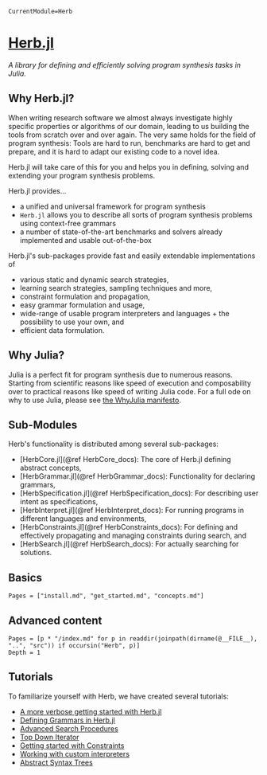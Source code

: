 ```@meta
CurrentModule=Herb
```

# [Herb.jl](https://github.com/Herb-AI/Herb.jl)
*A library for defining and efficiently solving program synthesis tasks in Julia.*

## Why Herb.jl?

When writing research software we almost always investigate highly specific properties or algorithms of our domain, leading to us building the tools from scratch over and over again. The very same holds for the field of program synthesis: Tools are hard to run, benchmarks are hard to get and prepare, and it is hard to adapt our existing code to a novel idea.

Herb.jl will take care of this for you and helps you in defining, solving and extending your program synthesis problems.

Herb.jl provides...
- a unified and universal framework for program synthesis
- `Herb.jl` allows you to describe all sorts of program synthesis problems using context-free grammars
- a number of state-of-the-art benchmarks and solvers already implemented and usable out-of-the-box

Herb.jl's sub-packages provide fast and easily extendable implementations of 
- various static and dynamic search strategies,
- learning search strategies, sampling techniques and more,
- constraint formulation and propagation, 
- easy grammar formulation and usage,
- wide-range of usable program interpreters and languages + the possibility to use your own, and 
- efficient data formulation.

## Why Julia?

Julia is a perfect fit for program synthesis due to numerous reasons. Starting from scientific reasons like speed of execution and composability over to practical reasons like speed of writing Julia code. For a full ode on why to use Julia, please see [the WhyJulia manifesto](https://github.com/pitmonticone/whyjulia-manifesto/tree/main).

## Sub-Modules

Herb's functionality is distributed among several sub-packages:
- [HerbCore.jl](@ref HerbCore_docs): The core of Herb.jl defining abstract concepts,
- [HerbGrammar.jl](@ref HerbGrammar_docs): Functionality for declaring grammars,
- [HerbSpecification.jl](@ref HerbSpecification_docs): For describing user intent as specifications,
- [HerbInterpret.jl](@ref HerbInterpret_docs): For running programs in different languages and environments,
- [HerbConstraints.jl](@ref HerbConstraints_docs): For defining and effectively propagating and managing constraints during search, and
- [HerbSearch.jl](@ref HerbSearch_docs): For actually searching for solutions.


## Basics

```@contents
Pages = ["install.md", "get_started.md", "concepts.md"]
```

## Advanced content
```@contents
Pages = [p * "/index.md" for p in readdir(joinpath(dirname(@__FILE__), "..", "src")) if occursin("Herb", p)]
Depth = 1
```

## Tutorials
To familiarize yourself with Herb, we have created several tutorials:
- [A more verbose getting started with Herb.jl](tutorials/getting_started_with_herb.md)
- [Defining Grammars in Herb.jl](tutorials/defining_grammars.md)
- [Advanced Search Procedures](tutorials/advanced_search.md)
- [Top Down Iterator](tutorials/TopDown.md)
- [Getting started with Constraints](tutorials/getting_started_with_constraints.md)
- [Working with custom interpreters](tutorials/working_with_interpreters.md)
- [Abstract Syntax Trees](tutorials/abstract_syntax_trees.md)
